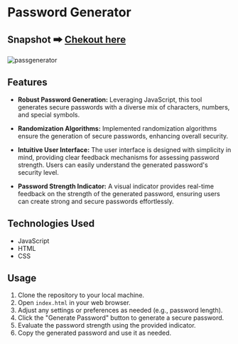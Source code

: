 # Password Generator
## Snapshot 🠲 [Chekout here](https://nicegeneratorpassword.netlify.app/)
![passgenerator](https://github.com/againdeepak/password-generator/assets/111180448/54dff092-8122-4248-a3fa-8d1b554993f7)

## Features

- **Robust Password Generation:** Leveraging JavaScript, this tool generates secure passwords with a diverse mix of characters, numbers, and special symbols.
  
- **Randomization Algorithms:** Implemented randomization algorithms ensure the generation of secure passwords, enhancing overall security.
  
- **Intuitive User Interface:** The user interface is designed with simplicity in mind, providing clear feedback mechanisms for assessing password strength. Users can easily understand the generated password's security level.
  
- **Password Strength Indicator:** A visual indicator provides real-time feedback on the strength of the generated password, ensuring users can create strong and secure passwords effortlessly.

## Technologies Used

- JavaScript
- HTML
- CSS

## Usage

1. Clone the repository to your local machine.
2. Open `index.html` in your web browser.
3. Adjust any settings or preferences as needed (e.g., password length).
4. Click the "Generate Password" button to generate a secure password.
5. Evaluate the password strength using the provided indicator.
6. Copy the generated password and use it as needed.
